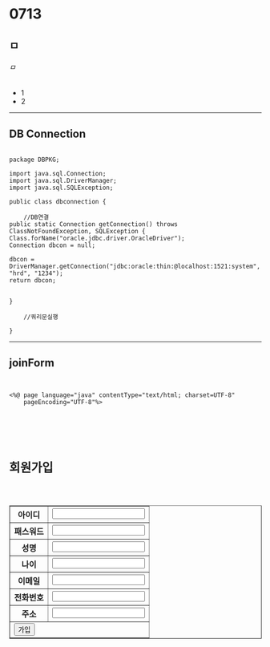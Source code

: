 # 0713
## ㅁ
###### ㅁ

- 1
- 2

<hr/>

## DB Connection

<pre><code>
package DBPKG;

import java.sql.Connection;
import java.sql.DriverManager;
import java.sql.SQLException;

public class dbconnection {

	//DB연결
public static Connection getConnection() throws ClassNotFoundException, SQLException {
Class.forName("oracle.jdbc.driver.OracleDriver");
Connection dbcon = null;
		
dbcon = DriverManager.getConnection("jdbc:oracle:thin:@localhost:1521:system", "hrd", "1234");
return dbcon;


}
	
	//쿼리문실행

}
</code></pre>


<hr/>

## joinForm

<pre><code>

<%@ page language="java" contentType="text/html; charset=UTF-8"
	pageEncoding="UTF-8"%>

<head>
<meta http-equiv="Content-Type" content="text/html; charset=UTF-8">
<title>회원가입</title>
</head>
<h1>회원가입</h1>
<form method="get" action="joinAction.jsp" >
<table border=1>

<tr><th>아이디</th><td><input name="id"></td></tr>
<tr><th>패스워드</th><td><input name="pass"></td></tr>
<tr><th>성명</th><td><input name="name"></td></tr>
<tr><th>나이</th><td><input name="age"></td></tr>
<tr><th>이메일</th><td><input name="email"></td></tr>
<tr><th>전화번호</th><td><input name="phone"></td></tr>
<tr><th>주소</th><td><input name="address"></td></tr>
<tr><td colspan=2><input type="submit" value="가입"></td></tr>

</table>
</form>
</code></pre>
